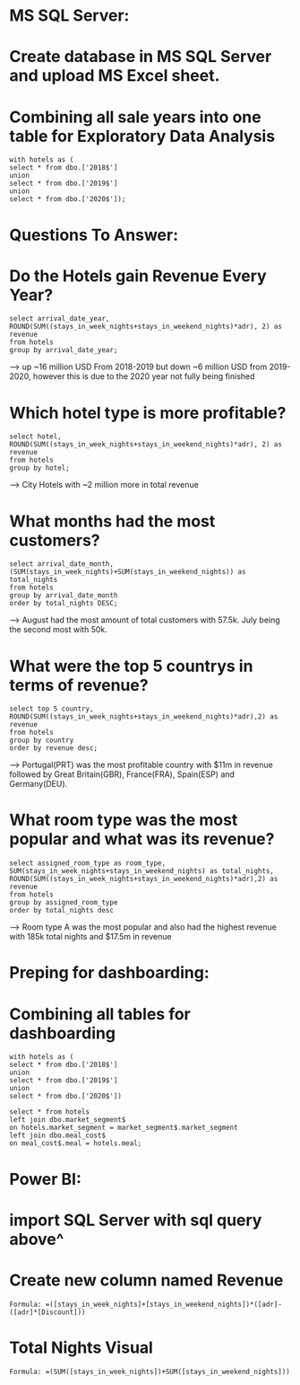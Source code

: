 <h1><b>MS SQL Server:</b></h1>

# Create database in MS SQL Server and upload MS Excel sheet.

# Combining all sale years into one table for Exploratory Data Analysis
    with hotels as (
    select * from dbo.['2018$']
    union
    select * from dbo.['2019$']
    union
    select * from dbo.['2020$']);

<h1><b>Questions To Answer:</b></h1>

# Do the Hotels gain Revenue Every Year? 
    select arrival_date_year, ROUND(SUM((stays_in_week_nights+stays_in_weekend_nights)*adr), 2) as revenue 
    from hotels
    group by arrival_date_year;

--> up ~16 million USD From 2018-2019 but down ~6 million USD from 2019-2020, however this is due to the 2020 year not fully being finished

# Which hotel type is more profitable?
    select hotel, ROUND(SUM((stays_in_week_nights+stays_in_weekend_nights)*adr), 2) as revenue 
    from hotels
    group by hotel;

--> City Hotels with ~2 million more in total revenue

# What months had the most customers?
    select arrival_date_month, (SUM(stays_in_week_nights)+SUM(stays_in_weekend_nights)) as total_nights 
    from hotels 
    group by arrival_date_month 
    order by total_nights DESC;

--> August had the most amount of total customers with 57.5k. July being the second most with 50k.

# What were the top 5 countrys in terms of revenue?
    select top 5 country, ROUND(SUM((stays_in_week_nights+stays_in_weekend_nights)*adr),2) as revenue
    from hotels
    group by country
    order by revenue desc;

--> Portugal(PRT) was the most profitable country with $11m in revenue followed by Great Britain(GBR), France(FRA), Spain(ESP) and Germany(DEU).

# What room type was the most popular and what was its revenue?
    select assigned_room_type as room_type, SUM(stays_in_week_nights+stays_in_weekend_nights) as total_nights, ROUND(SUM((stays_in_week_nights+stays_in_weekend_nights)*adr),2) as revenue
    from hotels
    group by assigned_room_type
    order by total_nights desc

--> Room type A was the most popular and also had the highest revenue with 185k total nights and $17.5m in revenue

<h1><b>Preping for dashboarding:</b></h1>

# Combining all tables for dashboarding
    with hotels as (
    select * from dbo.['2018$']
    union
    select * from dbo.['2019$']
    union
    select * from dbo.['2020$'])

    select * from hotels
    left join dbo.market_segment$
    on hotels.market_segment = market_segment$.market_segment
    left join dbo.meal_cost$
    on meal_cost$.meal = hotels.meal;

<h1><b>Power BI:</b></h1>

# import SQL Server with sql query above^

# Create new column named Revenue
    Formula: =([stays_in_week_nights]+[stays_in_weekend_nights])*([adr]-([adr]*[Discount]))

# Total Nights Visual
    Formula: =(SUM([stays_in_week_nights])+SUM([stays_in_weekend_nights]))
